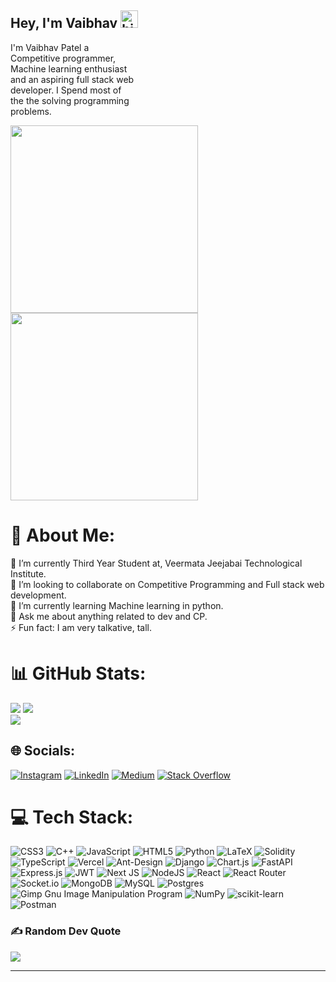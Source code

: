 ## Hey, I'm Vaibhav <img src="https://user-images.githubusercontent.com/1303154/88677602-1635ba80-d120-11ea-84d8-d263ba5fc3c0.gif" width="28px" height="28px" alt="hi">
<p style="width: 200px;">
I'm Vaibhav Patel a Competitive programmer, Machine learning enthusiast and an aspiring full stack web developer. I Spend most of the the solving programming problems.</p>
<div><img style="margin-right: 400px;" src="https://media.giphy.com/media/LaVp0AyqR5bGsC5Cbm/giphy.gif" width="300" ><img src="https://media.giphy.com/media/vMV8KKoHREdtm/giphy.gif" width="300" ></div>

# 💫 About Me:

🔭 I’m currently Third Year Student at, Veermata Jeejabai Technological Institute.<br>👯 I’m looking to collaborate on Competitive Programming and Full stack web development.<br>🌱 I’m currently learning Machine learning in python.<br>💬 Ask me about anything related to dev and CP.<br>⚡ Fun fact: I am very talkative, tall.

# 📊 GitHub Stats:

![](https://github-readme-stats.vercel.app/api?username=noobCoderVP&theme=great-gatsby&hide_border=false&include_all_commits=false&count_private=true)
![](https://github-readme-stats.vercel.app/api/top-langs/?username=noobCoderVP&theme=great-gatsby&hide_border=false&include_all_commits=false&count_private=true&layout=compact)<br>
![](https://github-readme-streak-stats.herokuapp.com/?user=noobCoderVP&theme=great-gatsby&hide_border=false)

## 🌐 Socials:

[![Instagram](https://img.shields.io/badge/Instagram-%23E4405F.svg?logo=Instagram&logoColor=white)](https://instagram.com/vaibhavpatel6035) [![LinkedIn](https://img.shields.io/badge/LinkedIn-%230077B5.svg?logo=linkedin&logoColor=white)](https://linkedin.com/in/Vaibhavpatel2892) [![Medium](https://img.shields.io/badge/Medium-12100E?logo=medium&logoColor=white)](https://medium.com/@vaibhavpatel) [![Stack Overflow](https://img.shields.io/badge/-Stackoverflow-FE7A16?logo=stack-overflow&logoColor=white)](https://stackoverflow.com/users/21355554)

# 💻 Tech Stack:

![CSS3](https://img.shields.io/badge/css3-%231572B6.svg?style=for-the-badge&logo=css3&logoColor=white) ![C++](https://img.shields.io/badge/c++-%2300599C.svg?style=for-the-badge&logo=c%2B%2B&logoColor=white) ![JavaScript](https://img.shields.io/badge/javascript-%23323330.svg?style=for-the-badge&logo=javascript&logoColor=%23F7DF1E) ![HTML5](https://img.shields.io/badge/html5-%23E34F26.svg?style=for-the-badge&logo=html5&logoColor=white) ![Python](https://img.shields.io/badge/python-3670A0?style=for-the-badge&logo=python&logoColor=ffdd54) ![LaTeX](https://img.shields.io/badge/latex-%23008080.svg?style=for-the-badge&logo=latex&logoColor=white) ![Solidity](https://img.shields.io/badge/Solidity-%23363636.svg?style=for-the-badge&logo=solidity&logoColor=white) ![TypeScript](https://img.shields.io/badge/typescript-%23007ACC.svg?style=for-the-badge&logo=typescript&logoColor=white) ![Vercel](https://img.shields.io/badge/vercel-%23000000.svg?style=for-the-badge&logo=vercel&logoColor=white) ![Ant-Design](https://img.shields.io/badge/-AntDesign-%230170FE?style=for-the-badge&logo=ant-design&logoColor=white) ![Django](https://img.shields.io/badge/django-%23092E20.svg?style=for-the-badge&logo=django&logoColor=white) ![Chart.js](https://img.shields.io/badge/chart.js-F5788D.svg?style=for-the-badge&logo=chart.js&logoColor=white) ![FastAPI](https://img.shields.io/badge/FastAPI-005571?style=for-the-badge&logo=fastapi) ![Express.js](https://img.shields.io/badge/express.js-%23404d59.svg?style=for-the-badge&logo=express&logoColor=%2361DAFB) ![JWT](https://img.shields.io/badge/JWT-black?style=for-the-badge&logo=JSON%20web%20tokens) ![Next JS](https://img.shields.io/badge/Next-black?style=for-the-badge&logo=next.js&logoColor=white) ![NodeJS](https://img.shields.io/badge/node.js-6DA55F?style=for-the-badge&logo=node.js&logoColor=white) ![React](https://img.shields.io/badge/react-%2320232a.svg?style=for-the-badge&logo=react&logoColor=%2361DAFB) ![React Router](https://img.shields.io/badge/React_Router-CA4245?style=for-the-badge&logo=react-router&logoColor=white) ![Socket.io](https://img.shields.io/badge/Socket.io-black?style=for-the-badge&logo=socket.io&badgeColor=010101) ![MongoDB](https://img.shields.io/badge/MongoDB-%234ea94b.svg?style=for-the-badge&logo=mongodb&logoColor=white) ![MySQL](https://img.shields.io/badge/mysql-%2300f.svg?style=for-the-badge&logo=mysql&logoColor=white) ![Postgres](https://img.shields.io/badge/postgres-%23316192.svg?style=for-the-badge&logo=postgresql&logoColor=white) ![Gimp Gnu Image Manipulation Program](https://img.shields.io/badge/Gimp-657D8B?style=for-the-badge&logo=gimp&logoColor=FFFFFF) ![NumPy](https://img.shields.io/badge/numpy-%23013243.svg?style=for-the-badge&logo=numpy&logoColor=white) ![scikit-learn](https://img.shields.io/badge/scikit--learn-%23F7931E.svg?style=for-the-badge&logo=scikit-learn&logoColor=white) ![Postman](https://img.shields.io/badge/Postman-FF6C37?style=for-the-badge&logo=postman&logoColor=white)


### ✍️ Random Dev Quote

![](https://quotes-github-readme.vercel.app/api?type=horizontal&theme=radical)

---
